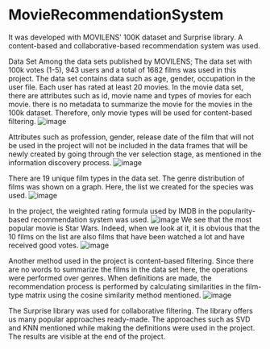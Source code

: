 # MovieRecommendationSystem
It was developed with MOVILENS' 100K dataset and Surprise library. A content-based and collaborative-based recommendation system was used.

Data Set
Among the data sets published by MOVILENS; The data set with 100k votes (1-5), 943 users and a total of 1682 films was used in this project. The data set contains data such as age, gender, occupation in the user file. Each user has rated at least 20 movies. In the movie data set, there are attributes such as id, movie name and types of movies for each movie. there is no metadata to summarize the movie for the movies in the 100k dataset. Therefore, only movie types will be used for content-based filtering. ![image](https://user-images.githubusercontent.com/58533563/187210268-d87cd2d1-e77d-4374-ac8c-abbe973b1c7e.png)

Attributes such as profession, gender, release date of the film that will not be used in the project will not be included in the data frames that will be newly created by going through the ver selection stage, as mentioned in the information discovery process. ![image](https://user-images.githubusercontent.com/58533563/187210379-69631b7b-95f5-4b4d-a5e3-48719c348ccc.png)

There are 19 unique film types in the data set. The genre distribution of films was shown on a graph. Here, the list we created for the species was used. ![image](https://user-images.githubusercontent.com/58533563/187210563-a638b9d7-eab2-444f-b086-57a4c8e7b297.png)

In the project, the weighted rating formula used by IMDB in the popularity-based recommendation system was used. ![image](https://user-images.githubusercontent.com/58533563/187210707-a5c3060f-b1dc-4796-ba1c-e0acf666773a.png)
We see that the most popular movie is Star Wars. Indeed, when we look at it, it is obvious that the 10 films on the list are also films that have been watched a lot and have received good votes.
![image](https://user-images.githubusercontent.com/58533563/187210747-2ca0427e-e6fd-4b45-b52a-231a9e7c0323.png)

Another method used in the project is content-based filtering. Since there are no words to summarize the films in the data set here, the operations were performed over genres. When definitions are made, the recommendation process is performed by calculating similarities in the film-type matrix using the cosine similarity method mentioned. ![image](https://user-images.githubusercontent.com/58533563/187211008-0235c67a-e7f5-4091-a08f-070e3b9b8bdf.png)

The Surprise library was used for collaborative filtering. The library offers us many popular approaches ready-made. The approaches such as SVD and KNN mentioned while making the definitions were used in the project. The results are visible at the end of the project.

